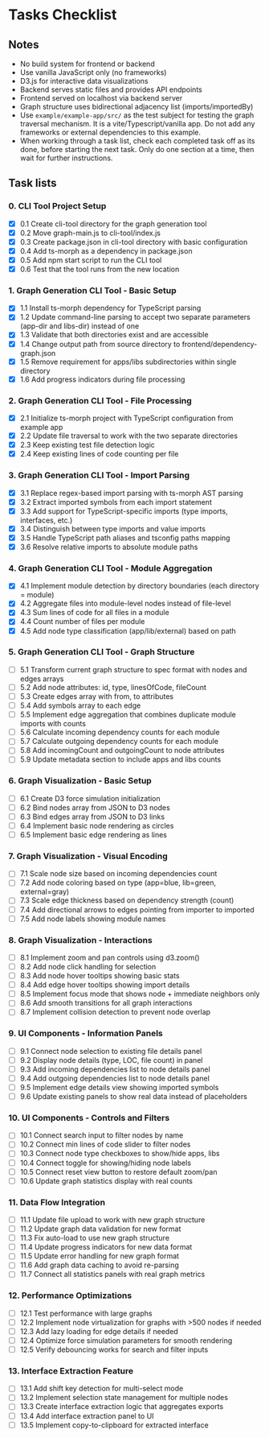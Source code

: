 # Tasks Checklist

## Notes
- No build system for frontend or backend
- Use vanilla JavaScript only (no frameworks)
- D3.js for interactive data visualizations
- Backend serves static files and provides API endpoints
- Frontend served on localhost via backend server
- Graph structure uses bidirectional adjacency list (imports/importedBy)
- Use `example/example-app/src/` as the test subject for testing the graph traversal mechanism. It is a vite/Typescript/vanilla app. Do not add any frameworks or external dependencies to this example.
- When working through a task list, check each completed task off as its done, before starting the next task. Only do one section at a time, then wait for further instructions.

## Task lists

### 0. CLI Tool Project Setup
- [x] 0.1 Create cli-tool directory for the graph generation tool
- [x] 0.2 Move graph-main.js to cli-tool/index.js
- [x] 0.3 Create package.json in cli-tool directory with basic configuration
- [x] 0.4 Add ts-morph as a dependency in package.json
- [x] 0.5 Add npm start script to run the CLI tool
- [x] 0.6 Test that the tool runs from the new location

### 1. Graph Generation CLI Tool - Basic Setup
- [x] 1.1 Install ts-morph dependency for TypeScript parsing
- [x] 1.2 Update command-line parsing to accept two separate parameters (app-dir and libs-dir) instead of one
- [x] 1.3 Validate that both directories exist and are accessible
- [x] 1.4 Change output path from source directory to frontend/dependency-graph.json
- [x] 1.5 Remove requirement for apps/libs subdirectories within single directory
- [x] 1.6 Add progress indicators during file processing

### 2. Graph Generation CLI Tool - File Processing
- [x] 2.1 Initialize ts-morph project with TypeScript configuration from example app
- [x] 2.2 Update file traversal to work with the two separate directories
- [x] 2.3 Keep existing test file detection logic
- [x] 2.4 Keep existing lines of code counting per file

### 3. Graph Generation CLI Tool - Import Parsing
- [x] 3.1 Replace regex-based import parsing with ts-morph AST parsing
- [x] 3.2 Extract imported symbols from each import statement
- [x] 3.3 Add support for TypeScript-specific imports (type imports, interfaces, etc.)
- [x] 3.4 Distinguish between type imports and value imports
- [x] 3.5 Handle TypeScript path aliases and tsconfig paths mapping
- [x] 3.6 Resolve relative imports to absolute module paths

### 4. Graph Generation CLI Tool - Module Aggregation
- [x] 4.1 Implement module detection by directory boundaries (each directory = module)
- [x] 4.2 Aggregate files into module-level nodes instead of file-level
- [x] 4.3 Sum lines of code for all files in a module
- [x] 4.4 Count number of files per module
- [x] 4.5 Add node type classification (app/lib/external) based on path

### 5. Graph Generation CLI Tool - Graph Structure
- [ ] 5.1 Transform current graph structure to spec format with nodes and edges arrays
- [ ] 5.2 Add node attributes: id, type, linesOfCode, fileCount
- [ ] 5.3 Create edges array with from, to attributes
- [ ] 5.4 Add symbols array to each edge
- [ ] 5.5 Implement edge aggregation that combines duplicate module imports with counts
- [ ] 5.6 Calculate incoming dependency counts for each module
- [ ] 5.7 Calculate outgoing dependency counts for each module
- [ ] 5.8 Add incomingCount and outgoingCount to node attributes
- [ ] 5.9 Update metadata section to include apps and libs counts

### 6. Graph Visualization - Basic Setup
- [ ] 6.1 Create D3 force simulation initialization
- [ ] 6.2 Bind nodes array from JSON to D3 nodes
- [ ] 6.3 Bind edges array from JSON to D3 links
- [ ] 6.4 Implement basic node rendering as circles
- [ ] 6.5 Implement basic edge rendering as lines

### 7. Graph Visualization - Visual Encoding
- [ ] 7.1 Scale node size based on incoming dependencies count
- [ ] 7.2 Add node coloring based on type (app=blue, lib=green, external=gray)
- [ ] 7.3 Scale edge thickness based on dependency strength (count)
- [ ] 7.4 Add directional arrows to edges pointing from importer to imported
- [ ] 7.5 Add node labels showing module names

### 8. Graph Visualization - Interactions
- [ ] 8.1 Implement zoom and pan controls using d3.zoom()
- [ ] 8.2 Add node click handling for selection
- [ ] 8.3 Add node hover tooltips showing basic stats
- [ ] 8.4 Add edge hover tooltips showing import details
- [ ] 8.5 Implement focus mode that shows node + immediate neighbors only
- [ ] 8.6 Add smooth transitions for all graph interactions
- [ ] 8.7 Implement collision detection to prevent node overlap

### 9. UI Components - Information Panels
- [ ] 9.1 Connect node selection to existing file details panel
- [ ] 9.2 Display node details (type, LOC, file count) in panel
- [ ] 9.3 Add incoming dependencies list to node details panel
- [ ] 9.4 Add outgoing dependencies list to node details panel
- [ ] 9.5 Implement edge details view showing imported symbols
- [ ] 9.6 Update existing panels to show real data instead of placeholders

### 10. UI Components - Controls and Filters
- [ ] 10.1 Connect search input to filter nodes by name
- [ ] 10.2 Connect min lines of code slider to filter nodes
- [ ] 10.3 Connect node type checkboxes to show/hide apps, libs
- [ ] 10.4 Connect toggle for showing/hiding node labels
- [ ] 10.5 Connect reset view button to restore default zoom/pan
- [ ] 10.6 Update graph statistics display with real counts

### 11. Data Flow Integration
- [ ] 11.1 Update file upload to work with new graph structure
- [ ] 11.2 Update graph data validation for new format
- [ ] 11.3 Fix auto-load to use new graph structure
- [ ] 11.4 Update progress indicators for new data format
- [ ] 11.5 Update error handling for new graph format
- [ ] 11.6 Add graph data caching to avoid re-parsing
- [ ] 11.7 Connect all statistics panels with real graph metrics

### 12. Performance Optimizations
- [ ] 12.1 Test performance with large graphs
- [ ] 12.2 Implement node virtualization for graphs with >500 nodes if needed
- [ ] 12.3 Add lazy loading for edge details if needed
- [ ] 12.4 Optimize force simulation parameters for smooth rendering
- [ ] 12.5 Verify debouncing works for search and filter inputs

### 13. Interface Extraction Feature
- [ ] 13.1 Add shift key detection for multi-select mode
- [ ] 13.2 Implement selection state management for multiple nodes
- [ ] 13.3 Create interface extraction logic that aggregates exports
- [ ] 13.4 Add interface extraction panel to UI
- [ ] 13.5 Implement copy-to-clipboard for extracted interface